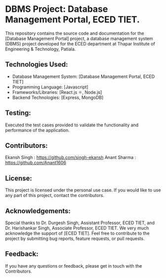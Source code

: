 # DBMS Project: Database Management Portal, ECED TIET.

This repository contains the source code and documentation for the [Database Management Portal] project, a database management system (DBMS) project developed for the ECED department at Thapar Institute of Engineering & Technology, Patiala.

## Technologies Used:

- Database Management System: [Database Management Portal, ECED TIET]
- Programming Language: [Javascript]
- Frameworks/Libraries: [React.js ⚛️, Node.js]
- Backend Technologies: [Express, MongoDB]

## Testing:
Executed the test cases provided to validate the functionality and performance of the application.

## Contributors:

Ekansh Singh : https://github.com/singh-ekansh
Anant Sharma : https://github.com/Anant1606

## License:
This project is licensed under the personal use case. If you would like to use any part of this project, contact the contributors. 

## Acknowledgements:

Special thanks to Dr. Durgesh Singh, Assistant Professor, ECED TIET, and Dr. Harishankar Singh, Associate Professor, ECED TIET.
We very much acknowledge the support of [ECED TIET].
Feel free to contribute to the project by submitting bug reports, feature requests, or pull requests.

## Feedback:
If you have any questions or feedback, please get in touch with the Contributors.
